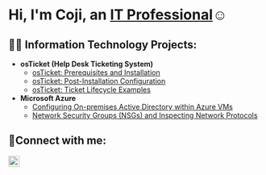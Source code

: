 <h1>Hi, I'm Coji, an <a href="https://www.linkedin.com/in/louisjager/">IT Professional</a>☺</h1>

<h2>👨‍💻 Information Technology Projects:</h2>

- <b>osTicket (Help Desk Ticketing System)</b>
  - [osTicket: Prerequisites and Installation](https://github.com/cojiinc/osticket-prereqs)
  - [osTicket: Post-Installation Configuration](https://github.com/cojiinc/post-install-config)
  - [osTicket: Ticket Lifecycle Examples](https://github.com/cojiinc/ticket-lifecycle)
- <b>Microsoft Azure</b>
  - [Configuring On-premises Active Directory within Azure VMs](https://github.com/cojiinc/configure-ad)
  - [Network Security Groups (NSGs) and Inspecting Network Protocols](https://github.com/cojiinc/azure-network-protocols)

<h2>🤳Connect with me:</h2>

[<img align="left" alt="Coji | LinkedIn" width="22px" src="https://cdn.jsdelivr.net/npm/simple-icons@v3/icons/linkedin.svg" />][linkedin]

[linkedin]: https://linkedin.com/in/louisjager
